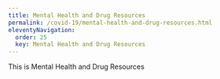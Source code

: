 ```yaml
---
title: Mental Health and Drug Resources
permalink: /covid-19/mental-health-and-drug-resources.html
eleventyNavigation:
  order: 25
  key: Mental Health and Drug Resources
---
```

This is Mental Health and Drug Resources